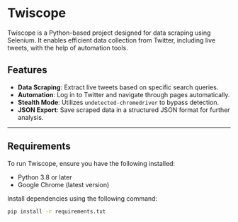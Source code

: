 # Twiscope

Twiscope is a Python-based project designed for data scraping using Selenium. It enables efficient data collection from Twitter, including live tweets, with the help of automation tools.

## Features

- **Data Scraping**: Extract live tweets based on specific search queries.
- **Automation**: Log in to Twitter and navigate through pages automatically.
- **Stealth Mode**: Utilizes `undetected-chromedriver` to bypass detection.
- **JSON Export**: Save scraped data in a structured JSON format for further analysis.

---

## Requirements

To run Twiscope, ensure you have the following installed:

- Python 3.8 or later
- Google Chrome (latest version)

Install dependencies using the following command:

```bash
pip install -r requirements.txt
